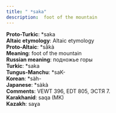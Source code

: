 ```yaml
---
title: " *saka"
description:  foot of the mountain
---
```


<strong>Proto-Turkic</strong>:  *saka<br>
<strong>Altaic etymology</strong>:  Altaic etymology<br>
<strong> Proto-Altaic</strong>:  *sằkà<br>
<strong>Meaning</strong>:  foot of the mountain<br>
<strong>Russian meaning</strong>:  подножье горы<br>
<strong>Turkic</strong>:  *saka<br>
<strong>Tungus-Manchu</strong>:  *saK-<br>
<strong>Korean</strong>:  *sàh-<br>
<strong>Japanese</strong>:  *sàkà<br>
<strong>Comments</strong>:  VEWT 396, EDT 805, ЭСТЯ 7.<br>
<strong>Karakhanid</strong>:  saqa (MK)<br>
<strong>Kazakh</strong>:  saɣa<br>



